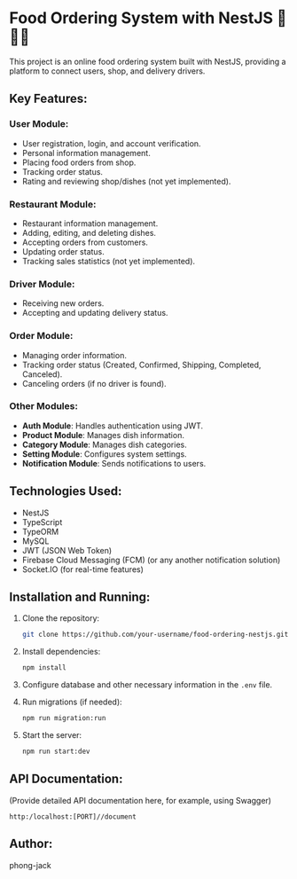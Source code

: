 
# Food Ordering System with NestJS 🍔🍕🛵

This project is an online food ordering system built with NestJS, providing a platform to connect users, shop, and delivery drivers.

## Key Features:

### User Module:
- User registration, login, and account verification.
- Personal information management.
- Placing food orders from shop.
- Tracking order status.
- Rating and reviewing shop/dishes (not yet implemented).

### Restaurant Module:
- Restaurant information management.
- Adding, editing, and deleting dishes.
- Accepting orders from customers.
- Updating order status.
- Tracking sales statistics (not yet implemented).

### Driver Module:
- Receiving new orders.
- Accepting and updating delivery status.

### Order Module:
- Managing order information.
- Tracking order status (Created, Confirmed, Shipping, Completed, Canceled).
- Canceling orders (if no driver is found).

### Other Modules:
- **Auth Module**: Handles authentication using JWT.
- **Product Module**: Manages dish information.
- **Category Module**: Manages dish categories.
- **Setting Module**: Configures system settings.
- **Notification Module**: Sends notifications to users.

## Technologies Used:
- NestJS
- TypeScript
- TypeORM
- MySQL
- JWT (JSON Web Token)
- Firebase Cloud Messaging (FCM) (or any another notification solution)
- Socket.IO (for real-time features)

## Installation and Running:

1. Clone the repository:
    ```bash
    git clone https://github.com/your-username/food-ordering-nestjs.git
    ```

2. Install dependencies:
    ```bash
    npm install
    ```

3. Configure database and other necessary information in the `.env` file.

4. Run migrations (if needed):
    ```bash
    npm run migration:run
    ```

5. Start the server:
    ```bash
    npm run start:dev
    ```

## API Documentation:

(Provide detailed API documentation here, for example, using Swagger)
```
http:/localhost:[PORT]//document
```
## Author:
phong-jack 




